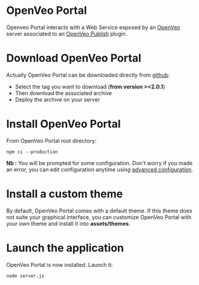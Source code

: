 # OpenVeo Portal

Openveo Portal interacts with a Web Service exposed by an [OpenVeo](https://github.com/veo-labs/openveo-core) server associated to an [OpenVeo Publish](https://github.com/veo-labs/openveo-publish) plugin.

# Download OpenVeo Portal

Actually OpenVeo Portal can be downloaded directly from [github](https://github.com/veo-labs/openveo-portal):

- Select the tag you want to download (**from version >=2.0.1**)
- Then download the associated archive
- Deploy the archive on your server

# Install OpenVeo Portal

From OpenVeo Portal root directory:

    npm ci --production

**Nb :** You will be prompted for some configuration. Don't worry if you made an error, you can edit configuration anytime using [advanced configuration](advanced-configuration).

# Install a custom theme

By default, OpenVeo Portal comes with a default theme. If this theme does not suite your graphical interface, you can customize OpenVeo Portal with your own theme and install it into **assets/themes**.

# Launch the application

OpenVeo Portal is now installed. Launch it:

    node server.js
